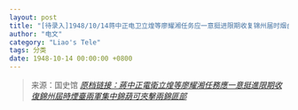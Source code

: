 ```yaml
---
layout: post
title: "[待录入]1948/10/14蒋中正电卫立煌等廖耀湘任务应一意挺进限期收复锦州届时烟台两军集中锦葫可夹击两锦匪部"
author: "电文"
category: "Liao's Tele"
tags: 分类
date: 1948-10-14 00:00:00 +0800
---
```

> 来源：国史馆 [*原档链接：蔣中正電衛立煌等廖耀湘任務應一意挺進限期收復錦州屆時煙臺兩軍集中錦葫可夾擊兩錦匪部*](https://ahonline.drnh.gov.tw/index.php?act=Display/image/5894457B2y2L=s#d5J)